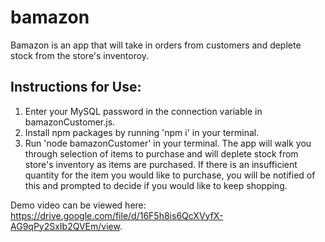 # bamazon

Bamazon is an app that will take in orders from customers and deplete stock from the store's inventoroy. 

## Instructions for Use:
1. Enter your MySQL password in the connection variable in bamazonCustomer.js.
2. Install npm packages by running 'npm i' in your terminal.
3. Run 'node bamazonCustomer' in your terminal. The app will walk you through selection of items to purchase and will deplete stock from store's inventory as items are purchased. If there is an insufficient quantity for the item you would like to purchase, you will be notified of this and prompted to decide if you would like to keep shopping.

Demo video can be viewed here: https://drive.google.com/file/d/16F5h8is6QcXVyfX-AG9qPy2SxIb2QVEm/view. 

